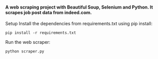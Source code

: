 #### A web scraping project with Beautiful Soup, Selenium and Python. It scrapes job post data from indeed.com.



Setup
Install the dependencies from requirements.txt using pip install:
```
pip install -r requirements.txt
```
Run the web scraper:
```
python scraper.py
```
